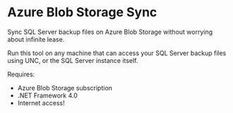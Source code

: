 # Azure Blob Storage Sync
Sync SQL Server backup files on Azure Blob Storage without worrying about infinite lease.

Run this tool on any machine that can access your SQL Server backup files using UNC, or the SQL Server instance itself.

Requires:
- Azure Blob Storage subscription
- .NET Framework 4.0
- Internet access!
